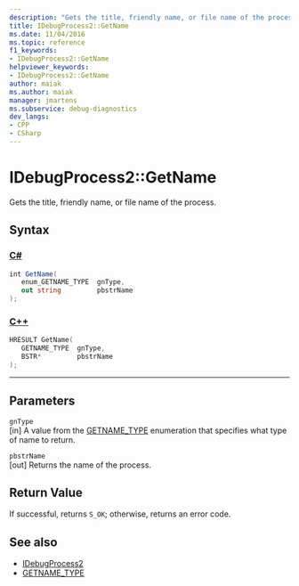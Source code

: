 ```yaml
---
description: "Gets the title, friendly name, or file name of the process."
title: IDebugProcess2::GetName
ms.date: 11/04/2016
ms.topic: reference
f1_keywords:
- IDebugProcess2::GetName
helpviewer_keywords:
- IDebugProcess2::GetName
author: maiak
ms.author: maiak
manager: jmartens
ms.subservice: debug-diagnostics
dev_langs:
- CPP
- CSharp
---
```

# IDebugProcess2::GetName

Gets the title, friendly name, or file name of the process.

## Syntax

### [C#](#tab/csharp)
```csharp
int GetName( 
   enum_GETNAME_TYPE  gnType,
   out string         pbstrName
);
```
### [C++](#tab/cpp)
```cpp
HRESULT GetName( 
   GETNAME_TYPE  gnType,
   BSTR*         pbstrName
);
```
---

## Parameters
`gnType`\
[in] A value from the [GETNAME_TYPE](../../../extensibility/debugger/reference/getname-type.md) enumeration that specifies what type of name to return.

`pbstrName`\
[out] Returns the name of the process.

## Return Value
 If successful, returns `S_OK`; otherwise, returns an error code.

## See also
- [IDebugProcess2](../../../extensibility/debugger/reference/idebugprocess2.md)
- [GETNAME_TYPE](../../../extensibility/debugger/reference/getname-type.md)
